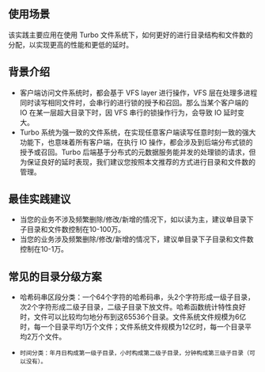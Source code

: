 ## 使用场景
该实践主要应用在使用 Turbo 文件系统下，如何更好的进行目录结构和文件数的分配，以实现更高的性能和更低的延时。
## 背景介绍
- 客户端访问文件系统时，都会基于 VFS layer 进行操作，VFS 层在处理多进程同时读写相同文件时，会串行的进行锁的授予和召回。那么当某个客户端的 IO 在某一层超大目录下时，因 VFS 串行的锁操作行为，会导致 IO 延时变大。
- Turbo 系统为强一致的文件系统，在实现任意客户端读写任意时刻一致的强大功能下，也意味着所有客户端，在执行 IO 操作，都会涉及到后端分布式锁的授予或召回。Turbo 后端基于分布式的元数据服务能并发的处理锁的请求，但为保证良好的延时表现，我们建议您按照本文推荐的方式进行目录和文件数的管理。
## 最佳实践建议
- 当您的业务不涉及频繁删除/修改/新增的情况下，如以读为主，建议单目录下子目录和文件数控制在10-100万。
- 当您的业务涉及频繁删除/修改/新增的情况下，建议单目录下子目录和文件数控制在10-1万。
## 常见的目录分级方案

- 	哈希码串区段分类：一个64个字符的哈希码串，头2个字符形成一级子目录，次2个字符形成二级子目录，二级子目录下放文件。哈希函数统计特性良好时，文件可以比较均匀地分布到这65536个目录。文件系统文件规模为6亿时，每一个目录平均1万个文件；文件系统文件规模为12亿时，每一个目录平均2万个文件。
-     时间分类：年月日构成第一级子目录，小时构成第二级子目录，分钟构成第三级子目录（可以没有）。
